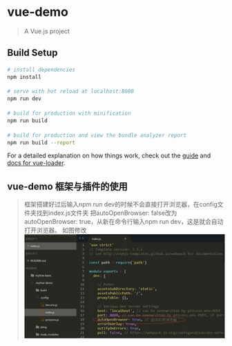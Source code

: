 # vue-demo

> A Vue.js project

## Build Setup

``` bash
# install dependencies
npm install

# serve with hot reload at localhost:8080
npm run dev

# build for production with minification
npm run build

# build for production and view the bundle analyzer report
npm run build --report
```

For a detailed explanation on how things work, check out the [guide](http://vuejs-templates.github.io/webpack/) and [docs for vue-loader](http://vuejs.github.io/vue-loader).


## vue-demo 框架与插件的使用

> 框架搭建好过后输入npm run dev的时候不会直接打开浏览器，在config文件夹找到index.js文件夹 把autoOpenBrowser: false改为autoOpenBrowser: true，从新在命令行输入npm run dev，这是就会自动打开浏览器。 如图修改 ![](jtimg/2.png)

